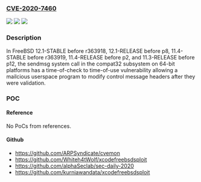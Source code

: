 ### [CVE-2020-7460](https://cve.mitre.org/cgi-bin/cvename.cgi?name=CVE-2020-7460)
![](https://img.shields.io/static/v1?label=Product&message=FreeBSD&color=blue)
![](https://img.shields.io/static/v1?label=Version&message=FreeBSD%2012.1-RELEASE%20before%20p8%2C%2011.4-RELEASE%20before%20p2%2C%2011.3-RELEASE%20before%20p12%20&color=brightgreen)
![](https://img.shields.io/static/v1?label=Vulnerability&message=Kernel%20out%20of%20bounds%20write&color=brightgreen)

### Description

In FreeBSD 12.1-STABLE before r363918, 12.1-RELEASE before p8, 11.4-STABLE before r363919, 11.4-RELEASE before p2, and 11.3-RELEASE before p12, the sendmsg system call in the compat32 subsystem on 64-bit platforms has a time-of-check to time-of-use vulnerability allowing a mailcious userspace program to modify control message headers after they were validation.

### POC

#### Reference
No PoCs from references.

#### Github
- https://github.com/ARPSyndicate/cvemon
- https://github.com/Whiteh4tWolf/xcodefreebsdsploit
- https://github.com/alphaSeclab/sec-daily-2020
- https://github.com/kurniawandata/xcodefreebsdsploit

